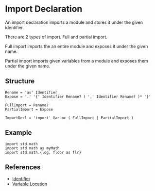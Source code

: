 # Import Declaration

An import declaration imports a module and stores it under the given identifier.

There are 2 types of import. Full and partial import.

Full import imports the an entire module and exposes it under the given name.

Partial import imports given variables from a module and exposes them under the given name.

## Structure

```grammar
Rename = 'as' Identifier
Expose = '.' '{' Identifier Rename? ( ',' Identifier Rename? )* '}'

FullImport = Rename?
PartialImport = Expose

ImportDecl = 'import' VarLoc ( FullImport | PartialImport )
```

## Example

```syntek
import std.math
import std.math as myMath
import std.math.{log, floor as flr}
```

## References

- [Identifier](/spec/grammar/lexical.html#identifiers)
- [Variable Location](/spec/grammar/syntactic/#variable-location)
